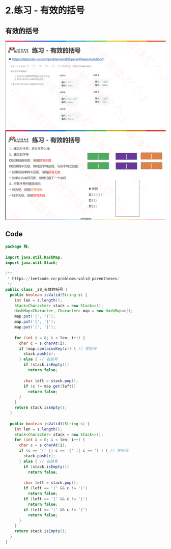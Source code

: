 # 2.练习 - 有效的括号

## 有效的括号

<img src="https://raw.githubusercontent.com/Amyas/picgo-bed/master/amyas.github.io/22022-08-24-17-03-36.png" alt="22022-08-24-17-03-36" width="" height="" />

<img src="https://raw.githubusercontent.com/Amyas/picgo-bed/master/amyas.github.io/22022-08-24-17-03-47.png" alt="22022-08-24-17-03-47" width="" height="" />

## Code

```java
package 栈;

import java.util.HashMap;
import java.util.Stack;

/**
 * https://leetcode.cn/problems/valid-parentheses/
 */
public class _20_有效的括号 {
  public boolean isValid(String s) {
    int len = s.length();
    Stack<Character> stack = new Stack<>();
    HashMap<Character, Character> map = new HashMap<>();
    map.put('(', ')');
    map.put('{', '}');
    map.put('[', ']');

    for (int i = 0; i < len; i++) {
      char c = s.charAt(i);
      if (map.containsKey(c)) { // 左括号
        stack.push(c);
      } else { // 右括号
        if (stack.isEmpty())
          return false;

        char left = stack.pop();
        if (c != map.get(left))
          return false;
      }
    }
    return stack.isEmpty();
  }

  public boolean isValid1(String s) {
    int len = s.length();
    Stack<Character> stack = new Stack<>();
    for (int i = 0; i < len; i++) {
      char c = s.charAt(i);
      if (c == '(' || c == '{' || c == '[') { // 左括号
        stack.push(c);
      } else { // 右括号
        if (stack.isEmpty())
          return false;

        char left = stack.pop();
        if (left == '(' && c != ')')
          return false;
        if (left == '{' && c != '}')
          return false;
        if (left == '[' && c != ']')
          return false;
      }
    }
    return stack.isEmpty();
  }
}
```
